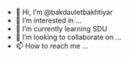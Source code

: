 - 👋 Hi, I’m @bakdauletbakhtiyar
- 👀 I’m interested in ...
- 🌱 I’m currently learning SDU
- 💞️ I’m looking to collaborate on ...
- 📫 How to reach me ...

<!---
bakdauletbakhtiyar/bakdauletbakhtiyar is a ✨ special ✨ repository because its `README.md` (this file) appears on your GitHub profile.
You can click the Preview link to take a look at your changes.
--->
